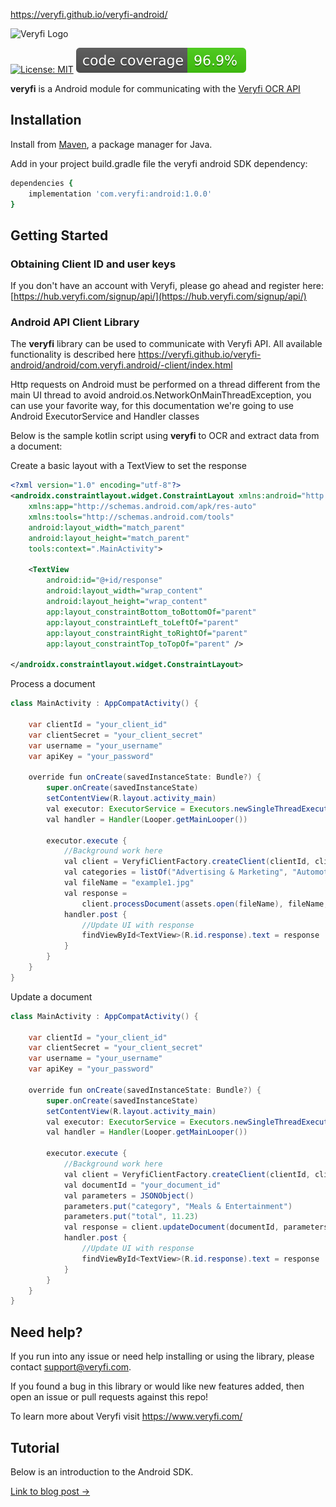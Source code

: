 https://veryfi.github.io/veryfi-android/

![Veryfi Logo](https://cdn.veryfi.com/logos/veryfi-logo-wide-github.png)

[![License: MIT](https://img.shields.io/badge/License-MIT-green.svg)](https://opensource.org/licenses/MIT)
[![code coverage](./metrics/code_coverage.svg)](./metrics/code_coverage.svg)

**veryfi** is a Android module for communicating with the [Veryfi OCR API](https://veryfi.com/api/)

## Installation

Install from [Maven](https://mvnrepository.com/), a
package manager for Java.


Add in your project build.gradle file the veryfi android SDK dependency:
```ruby
dependencies {
    implementation 'com.veryfi:android:1.0.0'
}
```

## Getting Started

### Obtaining Client ID and user keys
If you don't have an account with Veryfi, please go ahead and register here: [https://hub.veryfi.com/signup/api/](https://hub.veryfi.com/signup/api/)

### Android API Client Library
The **veryfi** library can be used to communicate with Veryfi API. All available functionality is described here https://veryfi.github.io/veryfi-android/android/com.veryfi.android/-client/index.html

Http requests on Android must be performed on a thread different from the main UI thread to avoid android.os.NetworkOnMainThreadException, you can use your favorite way, for this documentation we're going to use Android ExecutorService and Handler classes

Below is the sample kotlin script using **veryfi** to OCR and extract data from a document:

Create a basic layout with a TextView to set the response
```xml
<?xml version="1.0" encoding="utf-8"?>
<androidx.constraintlayout.widget.ConstraintLayout xmlns:android="http://schemas.android.com/apk/res/android"
    xmlns:app="http://schemas.android.com/apk/res-auto"
    xmlns:tools="http://schemas.android.com/tools"
    android:layout_width="match_parent"
    android:layout_height="match_parent"
    tools:context=".MainActivity">

    <TextView
        android:id="@+id/response"
        android:layout_width="wrap_content"
        android:layout_height="wrap_content"
        app:layout_constraintBottom_toBottomOf="parent"
        app:layout_constraintLeft_toLeftOf="parent"
        app:layout_constraintRight_toRightOf="parent"
        app:layout_constraintTop_toTopOf="parent" />

</androidx.constraintlayout.widget.ConstraintLayout>
```

Process a document
```java
class MainActivity : AppCompatActivity() {

    var clientId = "your_client_id"
    var clientSecret = "your_client_secret"
    var username = "your_username"
    var apiKey = "your_password"

    override fun onCreate(savedInstanceState: Bundle?) {
        super.onCreate(savedInstanceState)
        setContentView(R.layout.activity_main)
        val executor: ExecutorService = Executors.newSingleThreadExecutor()
        val handler = Handler(Looper.getMainLooper())

        executor.execute {
            //Background work here
            val client = VeryfiClientFactory.createClient(clientId, clientSecret, username, apiKey)
            val categories = listOf("Advertising & Marketing", "Automotive")
            val fileName = "example1.jpg"
            val response =
                client.processDocument(assets.open(fileName), fileName, categories, false, null)
            handler.post {
                //Update UI with response
                findViewById<TextView>(R.id.response).text = response
            }
        }
    }
}
```

Update a document
```java
class MainActivity : AppCompatActivity() {

    var clientId = "your_client_id"
    var clientSecret = "your_client_secret"
    var username = "your_username"
    var apiKey = "your_password"

    override fun onCreate(savedInstanceState: Bundle?) {
        super.onCreate(savedInstanceState)
        setContentView(R.layout.activity_main)
        val executor: ExecutorService = Executors.newSingleThreadExecutor()
        val handler = Handler(Looper.getMainLooper())

        executor.execute {
            //Background work here
            val client = VeryfiClientFactory.createClient(clientId, clientSecret, username, apiKey)
            val documentId = "your_document_id"
            val parameters = JSONObject()
            parameters.put("category", "Meals & Entertainment")
            parameters.put("total", 11.23)
            val response = client.updateDocument(documentId, parameters)
            handler.post {
                //Update UI with response
                findViewById<TextView>(R.id.response).text = response
            }
        }
    }
}
```


## Need help?
If you run into any issue or need help installing or using the library, please contact support@veryfi.com.

If you found a bug in this library or would like new features added, then open an issue or pull requests against this repo!

To learn more about Veryfi visit https://www.veryfi.com/

## Tutorial


Below is an introduction to the Android SDK.


[Link to blog post →](https://www.veryfi.com/android/)
